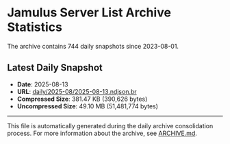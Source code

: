 # Jamulus Server List Archive Statistics

The archive contains 744 daily snapshots since 2023-08-01.

## Latest Daily Snapshot

- **Date**: 2025-08-13
- **URL**: [daily/2025-08/2025-08-13.ndjson.br](https://jamulus-archive.ap-south-1.linodeobjects.com/main/daily/2025-08/2025-08-13.ndjson.br)
- **Compressed Size**: 381.47 KB (390,626 bytes)
- **Uncompressed Size**: 49.10 MB (51,481,774 bytes)

---

This file is automatically generated during the daily archive consolidation process.
For more information about the archive, see [ARCHIVE.md](ARCHIVE.md).
